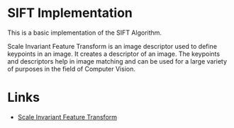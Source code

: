 # SIFT Implementation
This is a basic implementation of the SIFT Algorithm. 

Scale Invariant Feature Transform is an image descriptor used to define keypoints in an image. It creates a descriptor of an image. The keypoints and descriptors help in image matching and can be used for a large variety of purposes in the field of Computer Vision.

# Links
- [Scale Invariant Feature Transform](https://www.researchgate.net/publication/235355151_Scale_Invariant_Feature_Transform)